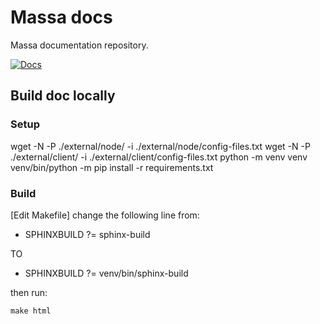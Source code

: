 # Massa docs

Massa documentation repository.

[![Docs](https://img.shields.io/static/v1?label=massa&message=docs&color=blue)](https://docs.massa.net/)

## Build doc locally

### Setup
wget -N -P ./external/node/ -i ./external/node/config-files.txt
wget -N -P ./external/client/ -i ./external/client/config-files.txt
python -m venv venv
venv/bin/python -m pip install -r requirements.txt

### Build

[Edit Makefile] change the following line from:

* SPHINXBUILD   ?= sphinx-build

TO

* SPHINXBUILD   ?= venv/bin/sphinx-build

then run:

```commandline
make html
```
